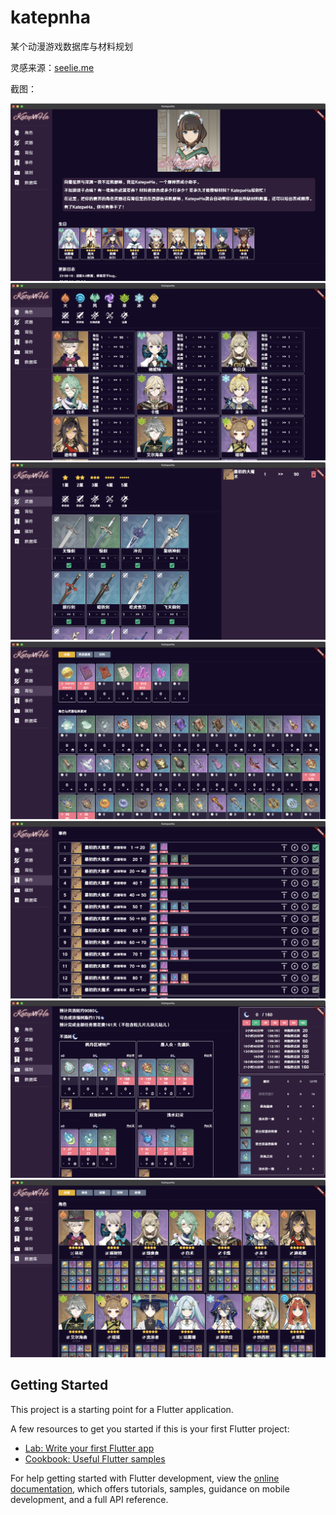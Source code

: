 # katepnha

某个动漫游戏数据库与材料规划

灵感来源：[seelie.me](https://seelie.me/)

截图：

![WX20230818-013751@2x.png](images%2Fscreenshots%2FWX20230818-013751%402x.png)
![WX20230818-013833@2x.png](images%2Fscreenshots%2FWX20230818-013833%402x.png)
![WX20230818-013816@2x.png](images%2Fscreenshots%2FWX20230818-013816%402x.png)
![WX20230818-013841@2x.png](images%2Fscreenshots%2FWX20230818-013841%402x.png)
![WX20230818-013851@2x.png](images%2Fscreenshots%2FWX20230818-013851%402x.png)
![WX20230818-013904@2x.png](images%2Fscreenshots%2FWX20230818-013904%402x.png)
![WX20230818-013913@2x.png](images%2Fscreenshots%2FWX20230818-013913%402x.png)

## Getting Started

This project is a starting point for a Flutter application.

A few resources to get you started if this is your first Flutter project:

- [Lab: Write your first Flutter app](https://docs.flutter.dev/get-started/codelab)
- [Cookbook: Useful Flutter samples](https://docs.flutter.dev/cookbook)

For help getting started with Flutter development, view the
[online documentation](https://docs.flutter.dev/), which offers tutorials,
samples, guidance on mobile development, and a full API reference.
